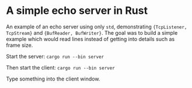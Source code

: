 # A simple echo server in Rust

An example of an echo server using only `std`, demonstrating `{TcpListener, TcpStream}` and `{BufReader, BufWriter}`. The goal was to build a simple example which would read lines instead of getting into details such as frame size.

Start the server:
`cargo run --bin server`

Then start the client:
`cargo run --bin server`

Type something into the client window.